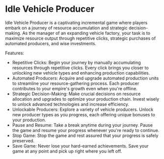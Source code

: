 # Idle Vehicle Producer
Idle Vehicle Producer is a captivating incremental game where players embark on a journey of resource accumulation and strategic decision-making. As the manager of an expanding vehicle factory, your task is to maximize resource output through repetitive clicks, strategic purchases of automated producers, and wise investments.

Features:
* Repetitive Clicks: Begin your journey by manually accumulating resources through repetitive clicks. Every click brings you closer to unlocking new vehicle types and enhancing production capabilities.
* Automated Producers: Acquire and upgrade automated production units to streamline your resource-gathering process. Each producer contributes to your empire's growth even when you're offline.
* Strategic Decision-Making: Make crucial decisions on resource allocation and upgrades to optimize your production chain. Invest wisely to unlock advanced technologies and increase efficiency.
* Unlockable Producers: Explore a variety of vehicle producers. Unlock new producer types as you progress, each offering unique bonuses to your production.
* Pause and Resume: Take a break anytime during your journey. Pause the game and resume your progress whenever you're ready to continue.
* Stop Game: Stop the game and rest assured that your progress is safely preserved.
* Save Game: Never lose your hard-earned achievements. Save your game at any point and pick up right where you left off.